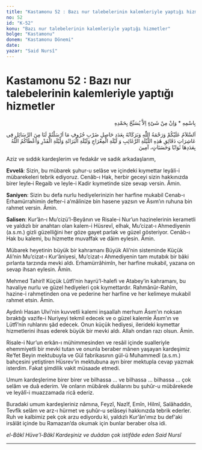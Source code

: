 ```yaml
---
title: "Kastamonu 52 : Bazı nur talebelerinin kalemleriyle yaptığı hizmetler"
no: 52
id: "K-52"
konu: "Bazı nur talebelerinin kalemleriyle yaptığı hizmetler"
bolge: "Kastamonu"
donem: "Kastamonu Dönemi"
date: 
yazar: "Said Nursî"
---
```


# Kastamonu 52 : Bazı nur talebelerinin kalemleriyle yaptığı hizmetler

<p class="arabic" dir="rtl" title="Meal: “O’nun adıyla” * “Hiçbir şey yoktur ki O'nu hamd ile tesbih etmesin” [İsrâ Suresi, 17:44]">بِاسْمِهِ * وَاِنْ مِنْ شَىْءٍ اِلاَّ يُسَبِّحُ بِحَمْدِهِ</p>

<p class="arabic" dir="rtl" title="Meal: “Bize, gönderdiğiniz Risale-i Nur’ların harfleriyle, bu Regaib Kandili, Miraç ve Kadir gecelerinin dakikalarındaki âşirelerin çarpımı adedince Allah’ın selâmı, rahmeti ve bereketleri üzerinize olsun, Cenâb-ı Hak size bir o kadar sevap ve hasene ihsan etsin. Âmin.”">اَلسَّلاَمُ عَلَيْكُمْ وَرَحْمَةُ اللّٰهِ وَبَرَكَاتُهُ بِعَدَدِ حَاصِلِ ضَرْبِ حُرُوفِ مَا اَرْسَلْتُمْ لَنَا مِنَ الرَّسَائِلِ فِى عَاشِرَاتِ دَقَائِقِ هٰذِهِ اللَّيْلَةِ الرَّغَائِبِ وَ لَيْلَةِ الْمِعْرَاجِ وَلَيْلَةِ الْبَرَائَةِ وَلَيْلَةِ الْقَدْرِ وَاَعْطَاكُمُ اللّٰهُ بِعَدَدِهَا ثَوَابًا وَحَسَنَاتٍ، آمِينَ</p>

Aziz ve sıddık kardeşlerim ve fedakâr ve sadık arkadaşlarım,

**Evvelâ**: Sizin, bu mübarek şuhur-u selâse ve içindeki kıymettar leyâli-i mübarekeleri tebrik ediyoruz. Cenâb-ı Hak, herbir geceyi sizin hakkınızda birer leyle‑i Regaib ve leyle-i Kadir kıymetinde size sevap versin. Âmin.

**Saniyen**: Sizin bu defa nurlu hediyelerinizin her harfine mukabil Cenab-ı Erhamürrahimin defter-i a’mâlinize bin hasene yazsın ve Âsım’ın ruhuna bin rahmet versin. Âmin.

**Salisen**: Kur’ân-ı Mu’cizü’l-Beyânın ve Risale-i Nur’un hazinelerinin kerametli ve yaldızlı bir anahtarı olan kalem-i Hüsrevî, elhak, Mu’cizat-ı Ahmediyenin (a.s.m.) gizli güzelliğini her göze gayet parlak ve güzel gösteriyor. Cenâb-ı Hak bu kalemi, bu hizmette muvaffak ve dâim eylesin. Âmin.

Mübarek heyetinin büyük bir kahramanı Büyük Ali’nin sisteminde Küçük Ali’nin Mu’cizat-ı Kur’âniyesi, Mu’cizat-ı Ahmediyenin tam mutabık bir bâki pırlanta tarzında mevki aldı. Erhamürrâhimîn, her harfine mukabil, yazana on sevap ihsan eylesin. Âmin.

Mehmed Tahirî! Küçük Lûtfî’nin hayrü’l-halefi ve Atabey’in kahramanı, bu havaliye nurlu ve güzel hediyeleri çok kıymettardır. Rahmânür-Rahîm, hazine-i rahmetinden ona ve pederine her harfine ve her kelimeye mukabil rahmet etsin. Âmin.

Aydınlı Hasan Ulvi’nin kuvvetli kalemi inşaallah merhum Âsım’ın noksan bıraktığı vazife-i Nuriyeyi tekmil edecek ve o güzel kalemle Âsım’ın ve Lütfî’nin ruhlarını şâd edecek. Onun küçük hediyesi, ilerideki kıymettar hizmetlerini ihsas ederek büyük bir mevki aldı. Allah ondan razı olsun. Âmin.

Risale-i Nur’un erkân-ı mühimmesinden ve resâil içinde sualleriyle ehemmiyetli bir mevki tutan ve onunla beraber mânen yaşayan kardeşimiz Re’fet Beyin mektubuyla ve Gül fabrikasının gül-ü Muhammedî (a.s.m.) bahçesini yetiştiren Hüsrev’in mektubuna ayrı birer mektupla cevap yazmak isterdim. Fakat şimdilik vakit müsaade etmedi.

Umum kardeşlerime birer birer ve bilhassa … ve bilhassa … bilhassa ... çok selâm ve duâ ederim. Ve onların mübârek duâlarını bu şuhûr-u mübârekede ve leyâlî-i muazzamada ricâ ederiz.

Buradaki umum kardeşleriniz nâmına, Feyzî, Nazîf, Emîn, Hilmî, Salâhaddin, Tevfîk selâm ve arz-ı hürmet ve şuhûr-u selâseyi hakkınızda tebrik ederler. Ruh ve kalbimiz pek çok arzu ediyordu ki, yaldızlı Kur’ân’ımız bu def‘aki irsâlât içinde bu Ramazan’da okumak için bunlar beraber olsa idi.

*el-Bâkî Hüve’l-Bâkî*
*Kardeşiniz ve duâdan çok istifâde eden*
*Said Nursî*

***
